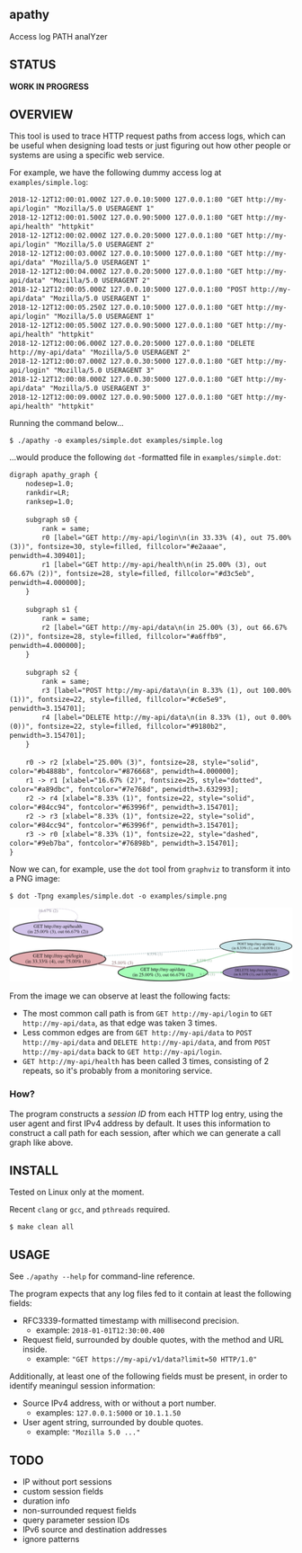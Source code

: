 apathy
------

Access log PATH analYzer

STATUS
------

**WORK IN PROGRESS**

OVERVIEW
--------

This tool is used to trace HTTP request paths from access logs,
which can be useful when designing load tests or just figuring out
how other people or systems are using a specific web service.

For example, we have the following dummy access log at `examples/simple.log`:

    2018-12-12T12:00:01.000Z 127.0.0.10:5000 127.0.0.1:80 "GET http://my-api/login" "Mozilla/5.0 USERAGENT 1"
    2018-12-12T12:00:01.500Z 127.0.0.90:5000 127.0.0.1:80 "GET http://my-api/health" "httpkit"
    2018-12-12T12:00:02.000Z 127.0.0.20:5000 127.0.0.1:80 "GET http://my-api/login" "Mozilla/5.0 USERAGENT 2"
    2018-12-12T12:00:03.000Z 127.0.0.10:5000 127.0.0.1:80 "GET http://my-api/data" "Mozilla/5.0 USERAGENT 1"
    2018-12-12T12:00:04.000Z 127.0.0.20:5000 127.0.0.1:80 "GET http://my-api/data" "Mozilla/5.0 USERAGENT 2"
    2018-12-12T12:00:05.000Z 127.0.0.10:5000 127.0.0.1:80 "POST http://my-api/data" "Mozilla/5.0 USERAGENT 1"
    2018-12-12T12:00:05.250Z 127.0.0.10:5000 127.0.0.1:80 "GET http://my-api/login" "Mozilla/5.0 USERAGENT 1"
    2018-12-12T12:00:05.500Z 127.0.0.90:5000 127.0.0.1:80 "GET http://my-api/health" "httpkit"
    2018-12-12T12:00:06.000Z 127.0.0.20:5000 127.0.0.1:80 "DELETE http://my-api/data" "Mozilla/5.0 USERAGENT 2"
    2018-12-12T12:00:07.000Z 127.0.0.30:5000 127.0.0.1:80 "GET http://my-api/login" "Mozilla/5.0 USERAGENT 3"
    2018-12-12T12:00:08.000Z 127.0.0.30:5000 127.0.0.1:80 "GET http://my-api/data" "Mozilla/5.0 USERAGENT 3"
    2018-12-12T12:00:09.000Z 127.0.0.90:5000 127.0.0.1:80 "GET http://my-api/health" "httpkit"

Running the command below...

    $ ./apathy -o examples/simple.dot examples/simple.log

...would produce the following `dot` -formatted file in `examples/simple.dot`:

    digraph apathy_graph {
        nodesep=1.0;
        rankdir=LR;
        ranksep=1.0;
    
        subgraph s0 {
            rank = same;
            r0 [label="GET http://my-api/login\n(in 33.33% (4), out 75.00% (3))", fontsize=30, style=filled, fillcolor="#e2aaae", penwidth=4.309401];
            r1 [label="GET http://my-api/health\n(in 25.00% (3), out 66.67% (2))", fontsize=28, style=filled, fillcolor="#d3c5eb", penwidth=4.000000];
        }
    
        subgraph s1 {
            rank = same;
            r2 [label="GET http://my-api/data\n(in 25.00% (3), out 66.67% (2))", fontsize=28, style=filled, fillcolor="#a6ffb9", penwidth=4.000000];
        }
    
        subgraph s2 {
            rank = same;
            r3 [label="POST http://my-api/data\n(in 8.33% (1), out 100.00% (1))", fontsize=22, style=filled, fillcolor="#c6e5e9", penwidth=3.154701];
            r4 [label="DELETE http://my-api/data\n(in 8.33% (1), out 0.00% (0))", fontsize=22, style=filled, fillcolor="#9180b2", penwidth=3.154701];
        }
    
        r0 -> r2 [xlabel="25.00% (3)", fontsize=28, style="solid", color="#b4888b", fontcolor="#876668", penwidth=4.000000];
        r1 -> r1 [xlabel="16.67% (2)", fontsize=25, style="dotted", color="#a89dbc", fontcolor="#7e768d", penwidth=3.632993];
        r2 -> r4 [xlabel="8.33% (1)", fontsize=22, style="solid", color="#84cc94", fontcolor="#63996f", penwidth=3.154701];
        r2 -> r3 [xlabel="8.33% (1)", fontsize=22, style="solid", color="#84cc94", fontcolor="#63996f", penwidth=3.154701];
        r3 -> r0 [xlabel="8.33% (1)", fontsize=22, style="dashed", color="#9eb7ba", fontcolor="#76898b", penwidth=3.154701];
    }

Now we can, for example, use the `dot` tool from `graphviz`
to transform it into a PNG image:

    $ dot -Tpng examples/simple.dot -o examples/simple.png

![alt text](examples/simple.png)

From the image we can observe at least the following facts:

  * The most common call path is from `GET http://my-api/login` to
    `GET http://my-api/data`, as that edge was taken 3 times.
  * Less common edges are from `GET http://my-api/data` to 
    `POST http://my-api/data` and `DELETE http://my-api/data`,
    and from `POST http://my-api/data` back to `GET http://my-api/login`.
  * `GET http://my-api/health` has been called 3 times, consisting of 2
    repeats, so it's probably from a monitoring service.

### How?

The program constructs a *session ID* from each HTTP log entry,
using the user agent and first IPv4 address by default. It uses
this information to construct a call path for each session, after
which we can generate a call graph like above.


INSTALL
-------

Tested on Linux only at the moment.

Recent `clang` or `gcc`, and `pthreads` required.

    $ make clean all


USAGE
-----

See `./apathy --help` for command-line reference.

The program expects that any log files fed to it contain
at least the following fields:

  * RFC3339-formatted timestamp with millisecond precision.
    - example: `2018-01-01T12:30:00.400`
  * Request field, surrounded by double quotes, with the method and URL inside.
    - example: `"GET https://my-api/v1/data?limit=50 HTTP/1.0"`

Additionally, at least one of the following fields must be present,
in order to identify meaningul session information:

  * Source IPv4 address, with or without a port number.
    - examples: `127.0.0.1:5000` or `10.1.1.50`
  * User agent string, surrounded by double quotes.
    - example: `"Mozilla 5.0 ..."`


TODO
----

  * IP without port sessions
  * custom session fields
  * duration info
  * non-surrounded request fields
  * query parameter session IDs
  * IPv6 source and destination addresses
  * ignore patterns
